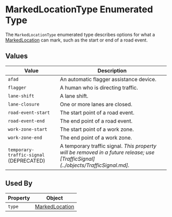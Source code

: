 # MarkedLocationType Enumerated Type
The `MarkedLocationType` enumerated type describes options for what a [MarkedLocation](/spec-content/objects/MarkedLocation.md) can mark, such as the start or end of a road event.

## Values
Value | Description
--- | ---
`afad` | An automatic flagger assistance device.
`flagger` | A human who is directing traffic.
`lane-shift` | A lane shift.
`lane-closure` | One or more lanes are closed.
`road-event-start` | The start point of a road event.
`road-event-end` | The end point of a road event.
`work-zone-start` | The start point of a work zone.
`work-zone-end` | The end point of a work zone.
`temporary-traffic-signal` (DEPRECATED) | A temporary traffic signal. *This property will be removed in a future release; use [TrafficSignal](../objects/TrafficSignal.md].*

## Used By
Property | Object
--- | --- 
`type` | [MarkedLocation](/spec-content/objects/MarkedLocation.md)